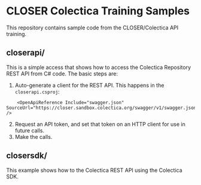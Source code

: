 # CLOSER Colectica Training Samples

This repository contains sample code from the CLOSER/Colectica API training.

## closerapi/

This is a simple access that shows how to access the Colectica Repository REST API from C# code.
The basic steps are:

1. Auto-generate a client for the REST API. This happens in the `closerapi.csproj`:

```
    <OpenApiReference Include="swagger.json" SourceUrl="https://closer.sandbox.colectica.org/swagger/v1/swagger.json" />
```

2. Request an API token, and set that token on an HTTP client for use in future calls.
3. Make the calls.

## closersdk/

This example shows how to the Colectica REST API using the Colectica SDK.
